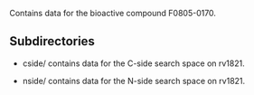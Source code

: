 Contains data for the bioactive compound F0805-0170.

## Subdirectories

- cside/ contains data for the C-side search space on rv1821.

- nside/ contains data for the N-side search space on rv1821.

